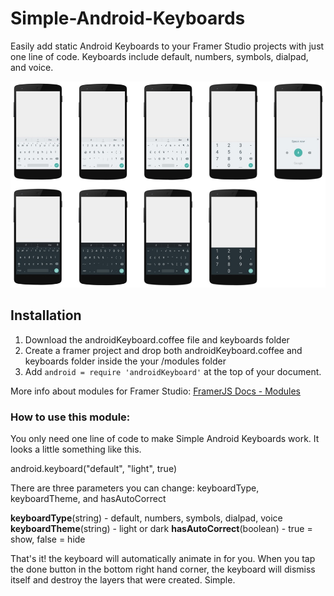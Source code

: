 # Simple-Android-Keyboards
Easily add static Android Keyboards to your Framer Studio projects with just one line of code. Keyboards include default, numbers, symbols, dialpad, and voice.

![TextLayer](https://raw.githubusercontent.com/imaaronjames/Simple-Android-Keyboards/master/androidKeyboard-Sample-Project.framer/images/keyboards.jpg)

## Installation

1. Download the androidKeyboard.coffee file and keyboards folder
2. Create a framer project and drop both androidKeyboard.coffee and keyboards folder inside the your /modules folder
3. Add `android = require 'androidKeyboard'` at the top of your document.

More info about modules for Framer Studio: [FramerJS Docs - Modules](http://framerjs.com/docs/#modules)

### How to use this module:
You only need one line of code to make Simple Android Keyboards work. It looks a little something like this.

  android.keyboard("default", "light", true)

There are three parameters you can change: keyboardType, keyboardTheme, and hasAutoCorrect

**keyboardType**(string) - default, numbers, symbols, dialpad, voice
**keyboardTheme**(string) - light or dark
**hasAutoCorrect**(boolean) - true = show, false = hide

That's it! the keyboard will automatically animate in for you. When you tap the done button in the bottom right hand corner, the keyboard will dismiss itself and destroy the layers that were created. Simple.
